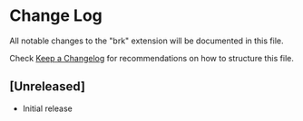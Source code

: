# Change Log

All notable changes to the "brk" extension will be documented in this file.

Check [Keep a Changelog](http://keepachangelog.com/) for recommendations on how to structure this file.

## [Unreleased]

- Initial release